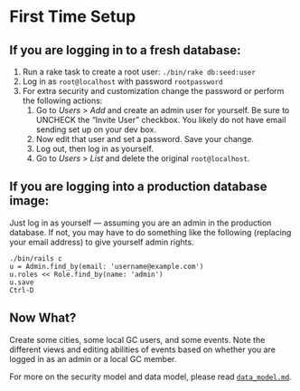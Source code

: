 First Time Setup
================

If you are logging in to a fresh database:
------------------------------------------

1. Run a rake task to create a root user: `./bin/rake db:seed:user`
2. Log in as `root@localhost` with password `rootpassword`
3. For extra security and customization change the password or perform the following actions:
    1. Go to _Users_ > _Add_ and create an admin user for yourself. Be sure to UNCHECK the “Invite User” checkbox. You likely do not have email sending set up on your dev box.
    2. Now edit that user and set a password. Save your change.
    3. Log out, then log in as yourself.
    4. Go to _Users_ > _List_ and delete the original `root@localhost`.

If you are logging into a production database image:
----------------------------------------------------

Just log in as yourself — assuming you are an admin in the production database. If not, you may have to do something like the following (replacing your email address) to give yourself admin rights.

```
./bin/rails c
u = Admin.find_by(email: 'username@example.com')
u.roles << Role.find_by(name: 'admin')
u.save
Ctrl-D
```

Now What?
---------

Create some cities, some local GC users, and some events. Note the different views and editing abilities of events based on whether you are logged in as an admin or a local GC member.

For more on the security model and data model, please read [`data_model.md`](data_model.md).
